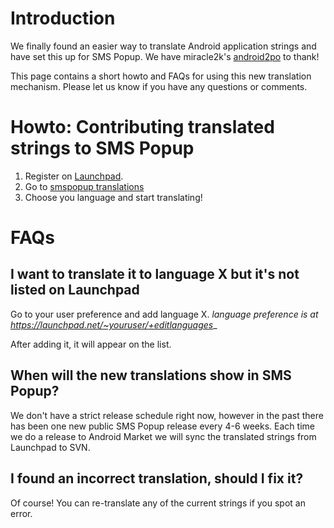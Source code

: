 # Introduction #
We finally found an easier way to translate Android application strings and have set this up for SMS Popup.  We have miracle2k's [android2po](http://github.com/miracle2k/android2po) to thank!

This page contains a short howto and FAQs for using this new translation mechanism.  Please let us know if you have any questions or comments.

# Howto: Contributing translated strings to SMS Popup #
  1. Register on [Launchpad](https://launchpad.net/).
  1. Go to [smspopup translations](https://translations.launchpad.net/smspopup)
  1. Choose you language and start translating!

# FAQs #

## I want to translate it to language X but it's not listed on Launchpad ##
Go to your user preference and add language X.
_language preference is at https://launchpad.net/~youruser/+editlanguages__

After adding it, it will appear on the list.

## When will the new translations show in SMS Popup? ##
We don't have a strict release schedule right now, however in the past there has been one new public SMS Popup release every 4-6 weeks.  Each time we do a release to Android Market we will sync the translated strings from Launchpad to SVN.

## I found an incorrect translation, should I fix it? ##
Of course! You can re-translate any of the current strings if you spot an error.